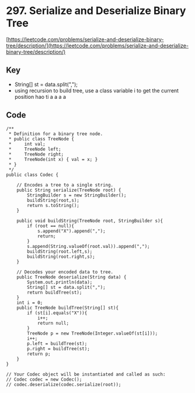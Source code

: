 # 297. Serialize and Deserialize Binary Tree
[https://leetcode.com/problems/serialize-and-deserialize-binary-tree/description/](https://leetcode.com/problems/serialize-and-deserialize-binary-tree/description/)

## Key
* String[] st = data.split(",");
* using recursion to build tree, use a class variable i to get the current position
hao ti a a a a 

## Code
```
/**
 * Definition for a binary tree node.
 * public class TreeNode {
 *     int val;
 *     TreeNode left;
 *     TreeNode right;
 *     TreeNode(int x) { val = x; }
 * }
 */
public class Codec {

    // Encodes a tree to a single string.
    public String serialize(TreeNode root) {
        StringBuilder s = new StringBuilder();
        buildString(root,s);
        return s.toString();
    }
    
    public void buildString(TreeNode root, StringBuilder s){
        if (root == null){
            s.append("X").append(",");
            return;
        }
        s.append(String.valueOf(root.val)).append(",");
        buildString(root.left,s);
        buildString(root.right,s);                
    }

    // Decodes your encoded data to tree.
    public TreeNode deserialize(String data) {
        System.out.println(data);
        String[] st = data.split(",");
        return buildTree(st);
    }
    int i = 0;
    public TreeNode buildTree(String[] st){
        if (st[i].equals("X")){
            i++;
            return null;
        }
        TreeNode p = new TreeNode(Integer.valueOf(st[i]));
        i++;
        p.left = buildTree(st);
        p.right = buildTree(st);
        return p;
    }
}

// Your Codec object will be instantiated and called as such:
// Codec codec = new Codec();
// codec.deserialize(codec.serialize(root));
```

